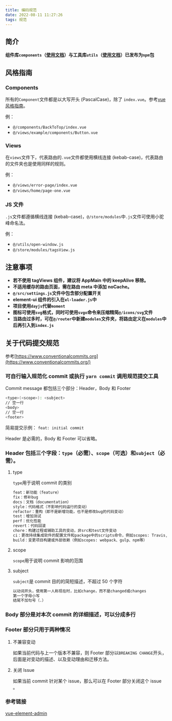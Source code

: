 ```yaml
---
title: 编码规范
date: 2022-08-11 11:27:26
tags: 规范
---
```



## 简介




**组件库`components`（[使用文档](https://shuzihainan.yuque.com/seqbww/cub2b0/muvviz)）与工具库`utils`（[使用文档](https://shuzihainan.yuque.com/seqbww/cub2b0/pmtseg)）已发布为`npm`包**

## 风格指南

### Components

所有的`Component`文件都是以大写开头 (PascalCase)，除了 `index.vue`。参考[vue 风格指南](https://cn.vuejs.org/v2/style-guide/)。

例：

- `@/components/BackToTop/index.vue`
- `@/views/example/components/Button.vue`

### Views

在`views`文件下，代表路由的`.vue`文件都使用横线连接 (kebab-case)，代表路由的文件夹也是使用同样的规则。

例：

- `@/views/error-page/index.vue`
- `@/views/home/page-one.vue`

### JS 文件

`.js`文件都遵循横线连接 (kebab-case)，`@/store/modules`中`.js`文件可使用小驼峰命名法。

例：

- `@/utils/open-window.js`
- `@/store/modules/tagsView.js`

## 注意事项

- **若不使用 tagViews 组件，建议将 AppMain 中的 keepAlive 移除。**
- **不适用缓存的路由页面，需在路由 meta 中添加 noCache。**
- **`@/src/settings.js`文件中包含部分配置开关**
- **element-ui 组件的引入在`el-loader.js`中**
- **项目使用`dayjs`代替`moment`**
- **图标可使用`svg`格式，同时可使用`svgo`命令来压缩精简`@/icons/svg`文件**
- **当路由过多时，可在`@/router`中新建`modules`文件夹，将路由定义在`modules`中后再引入到`index.js`**

## 关于代码提交规范

参考[https://www.conventionalcommits.org](https://www.conventionalcommits.org/)

### 可自行输入规范化 commit 或执行 `yarn commit` 调用规范提交工具

Commit message 都包括三个部分：Header，Body 和 Footer

```bash
<type>(<scope>): <subject>
// 空一行
<body>
// 空一行
<footer>
```

简易提交示例：
`feat: initial commit`

Header 是必需的，Body 和 Footer 可以省略。

### Header 包括三个字段：`type`（必需）、`scope`（可选）和`subject`（必需）。

1. type

   `type`用于说明 commit 的类别

   ```bash
   feat：新功能（feature）
   fix：修补bug
   docs：文档（documentation）
   style：代码格式（不影响代码运行的变动）
   refactor：重构（即不是新增功能，也不是修改bug的代码变动）
   test：增加测试
   perf：优化性能
   revert：代码回滚
   chore：构建过程或辅助工具的变动，非src和test文件变动
   ci：更改持续集成软件的配置文件和package中的scripts命令，例如scopes: Travis, Circle等
   build：变更项目构建或外部依赖（例如scopes: webpack、gulp、npm等）
   ```

2. scope

   `scope`用于说明 commit 影响的范围

3. subject

   `subject`是 commit 目的的简短描述，不超过 50 个字符

   ```bash
   以动词开头，使用第一人称现在时，比如change，而不是changed或changes
   第一个字母小写
   结尾不加句号（.）
   ```

### Body 部分是对本次 commit 的详细描述，可以分成多行

### Footer 部分只用于两种情况

1. 不兼容变动

   如果当前代码与上一个版本不兼容，则 Footer 部分以`BREAKING CHANGE`开头，后面是对变动的描述、以及变动理由和迁移方法。

2. 关闭 Issue

   如果当前 commit 针对某个 issue，那么可以在 Footer 部分关闭这个 issue 。


### 参考链接

[vue-element-admin](https://panjiachen.github.io/vue-element-admin-site/zh/guide/)
